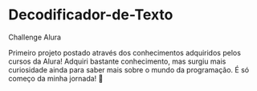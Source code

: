 # Decodificador-de-Texto
Challenge Alura

Primeiro projeto postado através dos conhecimentos adquiridos pelos cursos da Alura!
Adquiri bastante conhecimento, mas surgiu mais curiosidade ainda para saber mais sobre o mundo da programação. 
É só começo da minha jornada! 🙌
